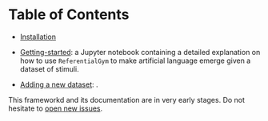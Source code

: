 # Table of Contents

+ [Installation](../README.md#installation)

+ [Getting-started](notebooks/getting-started.ipynb): a Jupyter notebook containing a detailed explanation on how to use `ReferentialGym` to make artificial language emerge given a dataset of stimuli. 

+ [Adding a new dataset](adding-a-new-dataset.md): .

This frameworkd and its documentation are in very early stages. Do not hesitate to [open new issues](../../../issues).
